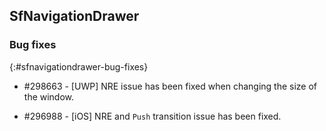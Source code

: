 ## SfNavigationDrawer

### Bug fixes
{:#sfnavigationdrawer-bug-fixes}

* \#298663 - [UWP] NRE issue has been fixed when changing the size of the window.

* \#296988 - [iOS] NRE and `Push` transition issue has been fixed. 
